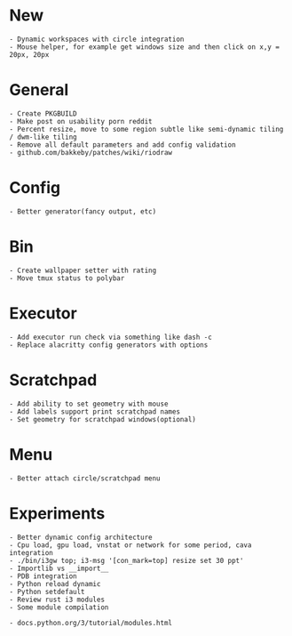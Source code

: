 # New
    - Dynamic workspaces with circle integration
    - Mouse helper, for example get windows size and then click on x,y = 20px, 20px

# General
    - Create PKGBUILD
    - Make post on usability porn reddit
    - Percent resize, move to some region subtle like semi-dynamic tiling / dwm-like tiling
    - Remove all default parameters and add config validation
    - github.com/bakkeby/patches/wiki/riodraw

# Config
    - Better generator(fancy output, etc)

# Bin
    - Create wallpaper setter with rating
    - Move tmux status to polybar

# Executor
    - Add executor run check via something like dash -c
    - Replace alacritty config generators with options

# Scratchpad
    - Add ability to set geometry with mouse
    - Add labels support print scratchpad names
    - Set geometry for scratchpad windows(optional)

# Menu
    - Better attach circle/scratchpad menu

# Experiments
    - Better dynamic config architecture
    - Cpu load, gpu load, vnstat or network for some period, cava integration
    - ./bin/i3gw top; i3-msg '[con_mark=top] resize set 30 ppt'
    - Importlib vs __import__
    - PDB integration
    - Python reload dynamic
    - Python setdefault
    - Review rust i3 modules
    - Some module compilation

    - docs.python.org/3/tutorial/modules.html
